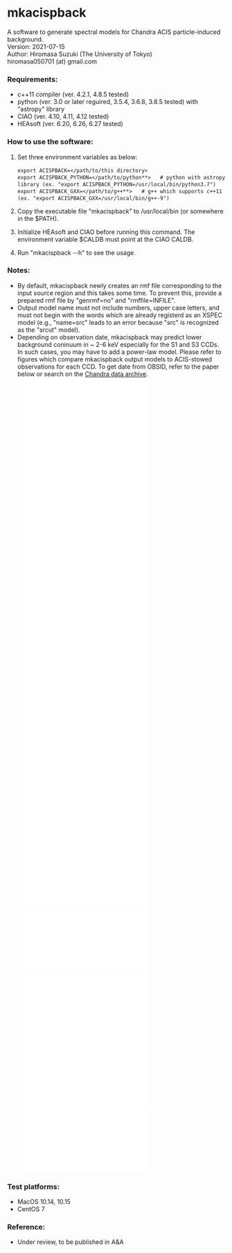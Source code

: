 mkacispback
=======================  
A software to generate spectral models for Chandra ACIS particle-induced background.  
Version: 2021-07-15  
Author: Hiromasa Suzuki (The University of Tokyo)  
hiromasa050701 (at) gmail.com  


### Requirements:
- c++11 compiler (ver. 4.2.1, 4.8.5 tested)
- python (ver. 3.0 or later reguired, 3.5.4, 3.6.8, 3.8.5 tested) with "astropy" library
- CIAO (ver. 4.10, 4.11, 4.12 tested)
- HEAsoft (ver. 6.20, 6.26, 6.27 tested)


### How to use the software:
1. Set three environment variables as below:

       export ACISPBACK=</path/to/this directory>
       export ACISPBACK_PYTHON=</path/to/python**>   # python with astropy library (ex. "export ACISPBACK_PYTHON=/usr/local/bin/python3.7")
       export ACISPBACK_GXX=</path/to/g++**>   # g++ which supports c++11 (ex. "export ACISPBACK_GXX=/usr/local/bin/g++-9")

2. Copy the executable file "mkacispback" to /usr/local/bin (or somewhere in the $PATH).
3. Initialize HEAsoft and CIAO before running this command. The environment variable $CALDB must point at the CIAO CALDB.
4. Run "mkacispback --h" to see the usage.


### Notes:
- By default, mkacispback newly creates an rmf file corresponding to the input source region and this takes some time. To prevent this, provide a prepared rmf file by "genrmf=no" and "rmffile=INFILE".
- Output model name must not include numbers, upper case letters, and must not begin with the words which are already registerd as an XSPEC model (e.g., "name=src" leads to an error because "src" is recognized as the "srcut" model).
- Depending on observation date, mkacispback may predict lower background coninuum in ~ 2-6 keV especially for the S1 and S3 CCDs. In such cases, you may have to add a power-law model. Please refer to figures which compare mkacispback output models to ACIS-stowed observations for each CCD. To get date from OBSID, refer to the paper below or search on the [Chandra data archive](https://cda.harvard.edu/chaser/mainEntry.do). 
![I0, vfaint mode](figures/vfaint_ccd0_tiled-crop.pdf)
![I2, vfaint mode](figures/vfaint_ccd2_tiled-crop.pdf)
![I3, vfaint mode](figures/vfaint_ccd3_tiled-crop.pdf)
![S1, vfaint mode](figures/vfaint_ccd5_tiled-crop.pdf)
![S2, vfaint mode](figures/vfaint_ccd6_tiled-crop.pdf)
![S3, vfaint mode](figures/vfaint_ccd7_tiled-crop.pdf)
![I0, faint mode](figures/faint_ccd0_tiled-crop.pdf)
![I2, faint mode](figures/faint_ccd2_tiled-crop.pdf)
![I3, faint mode](figures/faint_ccd3_tiled-crop.pdf)
![S1, faint mode](figures/faint_ccd5_tiled-crop.pdf)
![S2, faint mode](figures/faint_ccd6_tiled-crop.pdf)
![S3, faint mode](figures/faint_ccd7_tiled-crop.pdf)



### Test platforms:
- MacOS 10.14, 10.15
- CentOS 7


### Reference:
- Under review, to be published in A&A

